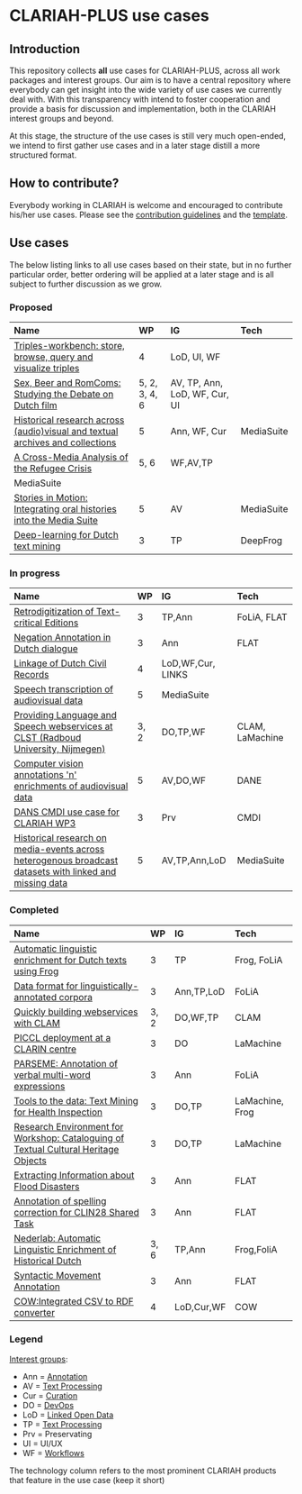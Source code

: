 # CLARIAH-PLUS use cases

## Introduction

This repository collects **all** use cases for CLARIAH-PLUS, across all work
packages and interest groups. Our aim is to have a central repository where
everybody can get insight into the wide variety of use cases we currently deal
with. With this transparency with intend to foster cooperation and provide a basis
for discussion and implementation, both in the CLARIAH interest groups and beyond.

At this stage, the structure of the use cases is still very much open-ended, we
intend to first gather use cases and in a later stage distill a more structured
format.

## How to contribute?

Everybody working in CLARIAH is welcome and encouraged to contribute his/her
use cases. Please see the [contribution guidelines](CONTRIBUTING.md) and the [template](TEMPLATE.md).

## Use cases

The below listing links to all use cases based on their state, but in no further particular order, better ordering will be applied at a later stage and is all subject to further discussion as we grow.


### Proposed

|   Name                                                          |      WP | IG  | Tech |
| :-------------------------------------------------------------- | :------ | :-- | :--- |
| [Triples-workbench: store, browse, query and visualize triples](cases/triples-workbench.md) | 4 | LoD, UI, WF |
| [Sex, Beer and RomComs: Studying the Debate on Dutch film](cases/debate_on_dutch_film.md) | 5, 2, 3, 4, 6 | AV, TP, Ann, LoD, WF, Cur, UI |
| [Historical research across (audio)visual and textual archives and collections](cases/historical_research_across_archives_collections.md) | 5 | Ann, WF, Cur | MediaSuite |
| [A Cross-Media Analysis of the Refugee Crisis](cases/Cross-Media_Analysis_of_the_Refugee_Crisis.md) | 5, 6 | WF,AV,TP
| MediaSuite |
| [Stories in Motion: Integrating oral histories into the Media Suite](cases/stories_in_Motion.md) | 5 | AV | MediaSuite |
| [Deep-learning for Dutch text mining](cases/deepfrog.md) | 3 | TP | DeepFrog |

### In progress

|   Name                                                          |      WP | IG  | Tech |
| :-------------------------------------------------------------- | :------ | :-- | :--- |
| [Retrodigitization of Text-critical Editions](cases/max-weber.md) | 3 | TP,Ann | FoLiA, FLAT |
| [Negation Annotation in Dutch dialogue](cases/negation-annotation-task.md) | 3 | Ann | FLAT |
| [Linkage of Dutch Civil Records](cases/civil-records-linkage.md) | 4 | LoD,WF,Cur, LINKS |
| [Speech transcription of audiovisual data](cases/mediasuite-speech-transcription.md) | 5 | MediaSuite |
| [Providing Language and Speech webservices at CLST (Radboud University, Nijmegen)](cases/clst-webservices.md) | 3, 2 | DO,TP,WF | CLAM, LaMachine |
| [Computer vision annotations 'n' enrichments of audiovisual data](cases/dane-av-enrichments.md) | 5 | AV,DO,WF | DANE |
| [DANS CMDI use case for CLARIAH WP3](cases/dans-cmdi.md) | 3 | Prv | CMDI |
| [Historical research on media-events across heterogenous broadcast datasets with linked and missing data](cases/historical_research_on_media-events_across_heterogenous_broadcast_data.md) | 5 | AV,TP,Ann,LoD | MediaSuite |

### Completed

|   Name                                                          |      WP | IG  | Tech |
| :-------------------------------------------------------------- | :------ | :-- | :--- |
| [Automatic linguistic enrichment for Dutch texts using Frog](cases/frog.md) | 3 | TP | Frog, FoLiA |
| [Data format for linguistically-annotated corpora](cases/folia-corpora.md) | 3 | Ann,TP,LoD | FoLiA |
| [Quickly building webservices with CLAM](cases/clam-webservice.md) | 3, 2 | DO,WF,TP | CLAM |
| [PICCL deployment at a CLARIN centre](cases/piccl-deployment.md) | 3 | DO | LaMachine |
| [PARSEME: Annotation of verbal multi-word expressions](cases/parseme.md) | 3 | Ann | FoLiA |
| [Tools to the data: Text Mining for Health Inspection](cases/text-mining-for-health-inspection.md) | 3 | DO,TP | LaMachine, Frog |
| [Research Environment for Workshop: Cataloguing of Textual Cultural Heritage Objects](cases/cataloguing-of-textual-cultural-heritage-objects.md) | 3 | DO,TP | LaMachine |
| [Extracting Information about Flood Disasters ](cases/flood-tags.md) | 3 | Ann | FLAT |
| [Annotation of spelling correction for CLIN28 Shared Task](cases/clin28sharedtask.md) | 3 | Ann | FLAT |
| [Nederlab: Automatic Linguistic Enrichment of Historical Dutch](cases/nederlab-enrichment.md) | 3, 6 | TP,Ann | Frog,FoliA |
| [Syntactic Movement Annotation](cases/syntactic-movement-annotation.md) | 3 | Ann | FLAT |
| [COW:Integrated CSV to RDF converter](https://github.com/CLARIAH/usecases/blob/master/cases/usecase-cow.md) | 4 | LoD,Cur,WF | COW |

### Legend

[Interest groups](https://github.com/CLARIAH/ig):

* Ann = [Annotation](https://github.com/CLARIAH/IG-Annotation)
* AV = [Text Processing](https://github.com/CLARIAH/IG-AVProcessing)
* Cur = [Curation](https://github.com/CLARIAH/IG-Curation)
* DO = [DevOps](https://github.com/CLARIAH/IG-DevOPS)
* LoD = [Linked Open Data](https://github.com/CLARIAH/IG-LOD)
* TP = [Text Processing](https://github.com/CLARIAH/IG-Text)
* Prv = Preservating
* UI = UI/UX
* WF = [Workflows](https://github.com/CLARIAH/IG-Workflows)

The technology column refers to the most prominent CLARIAH products that feature in the use case (keep it short)

